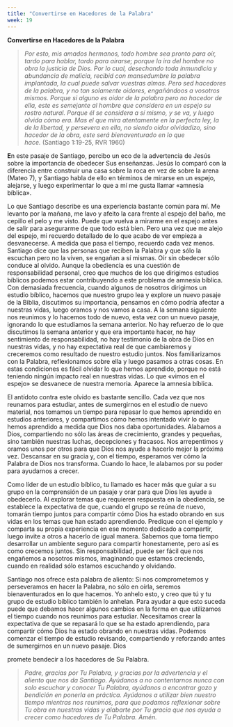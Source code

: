 ```yaml
---
title: "Convertirse en Hacedores de la Palabra"
week: 19
---
```


**Convertirse en Hacedores de la Palabra**

> *Por esto, mis amados hermanos, todo hombre sea pronto para oír, tardo
> para hablar, tardo para airarse; porque la ira del hombre no obra la
> justicia de Dios. Por lo cual, desechando toda inmundicia y abundancia
> de malicia, recibid con mansedumbre la palabra implantada, la cual
> puede salvar vuestras almas. Pero sed hacedores de la palabra, y no
> tan solamente oidores, engañándoos a vosotros mismos. Porque si alguno
> es oidor de la palabra pero no hacedor de ella, este es semejante al
> hombre que considera en un espejo su rostro natural. Porque él se
> considera a sí mismo, y se va, y luego olvida cómo era. Mas el que
> mira atentamente en la perfecta ley, la de la libertad, y persevera en
> ella, no siendo oidor olvidadizo, sino hacedor de la obra, este será
> bienaventurado en lo que hace.* (Santiago 1:19-25, RVR 1960)

**E**n este pasaje de Santiago, percibo un eco de la advertencia de
Jesús sobre la importancia de obedecer Sus enseñanzas. Jesús lo comparó
con la diferencia entre construir una casa sobre la roca en vez de sobre
la arena (Mateo 7), y Santiago habla de ello en términos de mirarse en
un espejo, alejarse, y luego experimentar lo que a mí me gusta llamar
«amnesia bíblica».

Lo que Santiago describe es una experiencia bastante común para mí. Me
levanto por la mañana, me lavo y afeito la cara frente al espejo del
baño, me cepillo el pelo y me visto. Puede que vuelva a mirarme en el
espejo antes de salir para asegurarme de que todo está bien. Pero una
vez que me alejo del espejo, mi recuerdo detallado de lo que acabo de
ver empieza a desvanecerse. A medida que pasa el tiempo, recuerdo cada
vez menos. Santiago dice que las personas que reciben la Palabra y que
sólo la escuchan pero no la viven, se engañan a sí mismas. Oír sin
obedecer sólo conduce al olvido. Aunque la obediencia es una cuestión de
responsabilidad personal, creo que muchos de los que dirigimos estudios
bíblicos podemos estar contribuyendo a este problema de amnesia bíblica.
Con demasiada frecuencia, cuando algunos de nosotros dirigimos un
estudio bíblico, hacemos que nuestro grupo lea y explore un nuevo pasaje
de la Biblia, discutimos su importancia, pensamos en cómo podría afectar
a nuestras vidas, luego oramos y nos vamos a casa. A la semana siguiente
nos reunimos y lo hacemos todo de nuevo, esta vez con un nuevo pasaje,
ignorando lo que estudiamos la semana anterior. No hay refuerzo de lo
que discutimos la semana anterior y que era importante hacer, no hay
sentimiento de responsabilidad, no hay testimonio de la obra de Dios en
nuestras vidas, y no hay expectativa real de que cambiaremos y
creceremos como resultado de nuestro estudio juntos. Nos familiarizamos
con la Palabra, reflexionamos sobre ella y luego pasamos a otras cosas.
En estas condiciones es fácil olvidar lo que hemos aprendido, porque no
está teniendo ningún impacto real en nuestras vidas. Lo que «vimos en el
espejo» se desvanece de nuestra memoria. Aparece la amnesia bíblica.

El antídoto contra este olvido es bastante sencillo. Cada vez que nos
reunamos para estudiar, antes de sumergirnos en el estudio de nuevo
material, nos tomamos un tiempo para repasar lo que hemos aprendido en
estudios anteriores, y compartimos cómo hemos intentado vivir lo que
hemos aprendido a medida que Dios nos daba oportunidades. Alabamos a
Dios, compartiendo no sólo las áreas de crecimiento, grandes y pequeñas,
sino también nuestras luchas, decepciones y fracasos. Nos arrepentimos y
oramos unos por otros para que Dios nos ayude a hacerlo mejor la próxima
vez. Descansar en su gracia y, con el tiempo, esperamos ver cómo la
Palabra de Dios nos transforma. Cuando lo hace, le alabamos por su poder
para ayudarnos a crecer.

Como líder de un estudio bíblico, tu llamado es hacer más que guiar a su
grupo en la comprensión de un pasaje y orar para que Dios les ayude a
obedecerlo. Al explorar temas que requieren respuesta en la obediencia,
se establece la expectativa de que, cuando el grupo se reúna de nuevo,
tomarán tiempo juntos para compartir cómo Dios ha estado obrando en sus
vidas en los temas que han estado aprendiendo. Predique con el ejemplo y
comparta su propia experiencia en ese momento dedicado a compartir,
luego invite a otros a hacerlo de igual manera. Sabemos que toma tiempo
desarrollar un ambiente seguro para compartir honestamente, pero así es
como crecemos juntos. Sin responsabilidad, puede ser fácil que nos
engañemos a nosotros mismos, imaginando que estamos creciendo, cuando en
realidad sólo estamos escuchando y olvidando.

Santiago nos ofrece esta palabra de aliento: Si nos comprometemos y
perseveramos en hacer la Palabra, no sólo en oírla, seremos
bienaventurados en lo que hacemos. Yo anhelo esto, y creo que tú y tu
grupo de estudio bíblico también lo anhelan. Para ayudar a que esto
suceda puede que debamos hacer algunos cambios en la forma en que
utilizamos el tiempo cuando nos reunimos para estudiar. Necesitamos
crear la expectativa de que se repasará lo que se ha estado aprendiendo,
para compartir cómo Dios ha estado obrando en nuestras vidas. Podemos
comenzar el tiempo de estudio revisando, compartiendo y reforzando antes
de sumergirnos en un nuevo pasaje. Dios

promete bendecir a los hacedores de Su Palabra.

> *Padre, gracias por Tu Palabra, y gracias por la advertencia y el
> aliento que nos da Santiago. Ayúdanos a no contentarnos nunca con solo
> escuchar y conocer Tu Palabra, ayúdanos a encontrar gozo y bendición
> en ponerla en práctica. Ayúdanos a utilizar bien nuestro tiempo
> mientras nos reunimos, para que podamos reflexionar sobre Tu obra en
> nuestras vidas y alabarte por Tu gracia que nos ayuda a crecer como
> hacedores de Tu Palabra. Amén.*
